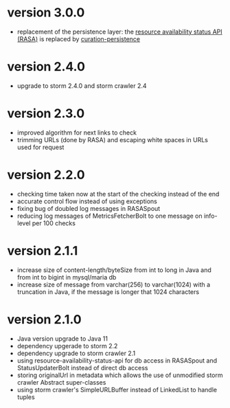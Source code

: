 # version 3.0.0
- replacement of the persistence layer: the [resource availability status API (RASA)](https://github.com/clarin-eric/resource-availability-status-api) is replaced by [curation-persistence](https://github.com/clarin-eric/curation-persistence)

# version 2.4.0
- upgrade to storm 2.4.0 and storm crawler 2.4
 
# version 2.3.0
- improved algorithm for next links to check
- trimming URLs (done by RASA) and escaping white spaces in URLs used for request

# version 2.2.0
- checking time taken now at the start of the checking instead of the end
- accurate control flow instead of using exceptions
- fixing bug of doubled log messages in RASASpout
- reducing log messages of MetricsFetcherBolt to one message on info-level per 100 checks  

# version 2.1.1
- increase size of content-length/byteSize from int to long in Java and from int to bigint in mysql/maria db
- increase size of message from varchar(256) to varchar(1024) with a truncation in Java, if the message is longer that 1024 characters

# version 2.1.0
- Java version upgrade to Java 11
- dependency upgerade to storm 2.2
- dependency upgrade to storm crawler 2.1
- using resource-availability-status-api for db access in RASASpout and StatusUpdaterBolt instead of direct db access 
- storing originalUrl in metadata which allows the use of unmodified storm crawler Abstract super-classes
- using storm crawler's SimpleURLBuffer instead of LinkedList to handle tuples